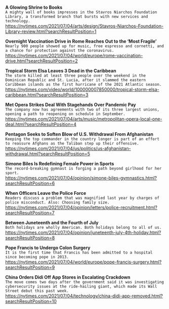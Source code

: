 **A Glowing Shrine to Books**\
`A mighty wall of books impresses in the Stavros Niarchos Foundation Library, a transformed branch that bursts with new services and technology.`\
https://nytimes.com/2021/07/04/arts/design/Stavros-Niarchos-Foundation-Library-review.html?searchResultPosition=1

**Overnight Vaccination Drive in Rome Reaches Out to the ‘Most Fragile’**\
`Nearly 900 people showed up for music, free espresso and cornetti, and a chance for protection against the coronavirus.`\
https://nytimes.com/2021/07/04/world/europe/rome-vaccination-drive.html?searchResultPosition=2

**Tropical Storm Elsa Leaves 3 Dead in the Caribbean**\
`The storm killed at least three people over the weekend in the Dominican Republic and St. Lucia, after it slammed the eastern Caribbean islands as the first hurricane of the 2021 Atlantic season.`\
https://nytimes.com/video/world/100000007850000/tropical-storm-elsa-caribbean.html?searchResultPosition=3

**Met Opera Strikes Deal With Stagehands Over Pandemic Pay**\
`The company now has agreements with two of its three largest unions, opening a path to reopening on schedule in September.`\
https://nytimes.com/2021/07/04/arts/music/metropolitan-opera-local-one-deal.html?searchResultPosition=4

**Pentagon Seeks to Soften Blow of U.S. Withdrawal From Afghanistan**\
`Keeping the top commander in the country longer is part of an effort to reassure Afghans as the Taliban step up their offensive.`\
https://nytimes.com/2021/07/04/us/politics/us-afghanistan-withdrawal.html?searchResultPosition=5

**Simone Biles Is Redefining Female Power in Sports**\
`The record-breaking gymnast is forging a path beyond girlhood for her sport.`\
https://nytimes.com/2021/07/04/opinion/simone-biles-gymnastics.html?searchResultPosition=6

**When Officers Leave the Police Force**\
`Readers discuss a problem that was magnified last year by charges of police misconduct. Also: Choosing family size.`\
https://nytimes.com/2021/07/04/opinion/letters/police-recruitment.html?searchResultPosition=7

**Between Juneteenth and the Fourth of July**\
`Both holidays are wholly American. Both holidays belong to all of us.`\
https://nytimes.com/2021/07/04/opinion/juneteenth-july-4th-holiday.html?searchResultPosition=8

**Pope Francis to Undergo Colon Surgery**\
`It is the first time that Francis has been admitted to a hospital since becoming pope in 2013.`\
https://nytimes.com/2021/07/04/world/europe/pope-francis-surgery.html?searchResultPosition=9

**China Orders Didi Off App Stores in Escalating Crackdown**\
`The move comes two days after the government said it was investigating cybersecurity issues at the ride-hailing giant, which made its Wall Street debut this past week.`\
https://nytimes.com/2021/07/04/technology/china-didi-app-removed.html?searchResultPosition=10

